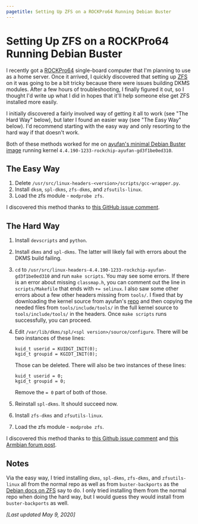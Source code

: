 ```yaml
---
pagetitle: Setting Up ZFS on a ROCKPro64 Running Debian Buster
---
```


# Setting Up ZFS on a ROCKPro64 Running Debian Buster

I recently got a [ROCKPro64](https://www.pine64.org/rockpro64/) single-board computer that I'm planning to use as a home server. Once it arrived, I quickly discovered that setting up [ZFS](https://en.wikipedia.org/wiki/ZFS) on it was going to be a bit tricky because there were issues building DKMS modules. After a few hours of troubleshooting, I finally figured it out, so I thought I'd write up what I did in hopes that it'll help someone else get ZFS installed more easily.

I initially discovered a fairly involved way of getting it all to work (see "The Hard Way" below), but later I found an easier way (see "The Easy Way" below). I'd recommend starting with the easy way and only resorting to the hard way if that doesn't work.

Both of these methods worked for me on [ayufan's minimal Debian Buster image](https://github.com/ayufan-rock64/linux-build) running kernel `4.4.190-1233-rockchip-ayufan-gd3f1be0ed310`.

## The Easy Way

1. Delete `/usr/src/linux-headers-<version>/scripts/gcc-wrapper.py`.
2. Install `dksm`, `spl-dkms`, `zfs-dkms`, and `zfsutils-linux`.
3. Load the zfs module - `modprobe zfs`.

I discovered this method thanks to [this GitHub issue comment](https://github.com/ayufan-rock64/linux-build/issues/252#issuecomment-484998288).

## The Hard Way

1. Install `devscripts` and `python`.
2. Install `dkms` and `spl-dkms`. The latter will likely fail with errors about the DKMS build failing.
3. `cd` to `/usr/src/linux-headers-4.4.190-1233-rockchip-ayufan-gd3f1be0ed310` and run `make scripts`. You may see some errors. If there is an error about missing `classmap.h`, you can comment out the line in `scripts/Makefile` that ends with `+= selinux`. I also saw some other errors about a few other headers missing from `tools/`. I fixed that by downloading the kernel source from ayufan's [repo](https://github.com/ayufan-rock64/linux-kernel/releases) and then copying the needed files from `tools/include/tools/` in the full kernel source to `tools/include/tools/` in the headers. Once `make scripts` runs successfully, you can proceed.
4. Edit `/var/lib/dkms/spl/<spl version>/source/configure`. There will be two instances of these lines:

   ```
   kuid_t userid = KUIDGT_INIT(0);
   kgid_t groupid = KGIDT_INIT(0);
   ```

   Those can be deleted. There will also be two instances of these lines:

   ```
   kuid_t userid = 0;
   kgid_t groupid = 0;
   ```

   Remove the `= 0` part of both of those.
5. Reinstall `spl-dkms`. It should succeed now.
6. Install `zfs-dkms` and `zfsutils-linux`.
3. Load the zfs module - `modprobe zfs`.

I discovered this method thanks to [this Github issue comment](https://github.com/ayufan-rock64/linux-build/issues/252#issuecomment-423789283) and [this Armbian forum post](https://forum.armbian.com/topic/6789-build-zfs-on-rk3328/?tab=comments#comment-53681).

## Notes

Via the easy way, I tried installing `dkms`, `spl-dkms`, `zfs-dkms`, and `zfsutils-linux` all from the normal repo as well as from `buster-backports` as the [Debian docs on ZFS](https://wiki.debian.org/ZFS) say to do. I only tried installing them from the normal repo when doing the hard way, but I would guess they would install from `buster-backports` as well.

*[Last updated May 9, 2020]*
